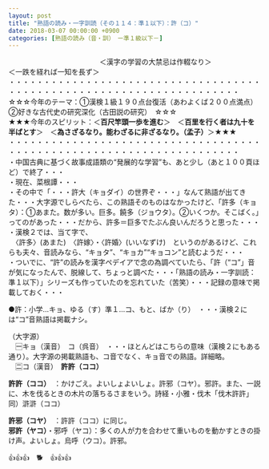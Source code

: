```yaml
---
layout: post
title: "熟語の読み・一字訓読（その１１４：準１以下）：許（コ）"
date: 2018-03-07 00:00:00 +0900
categories: [熟語の読み（音・訓）　ー準１級以下－]
---
```


　　　　　　　　　　　　　＜漢字の学習の大禁忌は作輟なり＞　　　　　　　　　＜一跌を経れば一知を長ず＞  
・・・・・・・・・・・・・・・・・・・・・・・・・・・・・・・・・・・・・・・・・・・・・・・・・・・・・・・・・・・・・・・・・・・・・  
☆☆☆今年のテーマ：①漢検１級１９０点台復活（あわよくば２００点満点）　②好きな古代史の研究深化（古田説の研究）　☆☆☆  
★★★今年のスピリット：＜**百尺竿頭一歩を進む**＞　＜**百里を行く者は九十を半ばとす**＞　＜**為さざるなり。能わざるに非ざるなり。（孟子）**＞★★★  
・・・・・・・・・・・・・・・・・・・・・・・・・・・・・・・・・・・・・・・・・・・・・・・・・・・・・・・・・・・・・・・・・・・・・  
・中国古典に基づく故事成語類の“発展的な学習”も、あと少し（あと１００頁ほど）で終了・・・  
・現在、菜根譚・・・  
・その中で「・・・許大（キョダイ）の世界ぞ・・・」なんて熟語が出てきた・・・大字源でしらべたら、この熟語そのものはなかったけど、「許多（キョタ）：①あまた。数が多い。巨多。饒多（ジョウタ）。②いくつか。そこばく。」ってのがあった・・・だから、許多＝巨多でたぶん良いんだろうと思った・・・  
・漢検２では、当て字で、  
　〈許多〉(あまた)　〈許嫁〉・〈許婚〉(いいなずけ)　というのがあるけど、これらも夫々、音読みなら、“キョタ”、“キョカ”“キョコン”と読むようだ・・・  
・ついでに、“許”の読みを漢字ペデイアで念の為調べていたら、「許（“コ”」音が気になったんで、脱線して、ちょっと調べた・・・「熟語の読み・一字訓読：準１以下）」シリーズも作っていたのを忘れていた（苦笑）・・・記録の意味で掲載しておく・・・  
  
●許：小学…キョ、ゆる（す）準１…コ、もと、ばか（り）　・・・漢検２には“コ”音熟語は掲載ナシ。  
  
（大字源）  
　🈩キョ（漢音）　コ（呉音）　・・・ほとんどはこちらの意味（漢検２にもある通り）。大字源の掲載熟語も、コ音でなく、キョ音での熟語。詳細略。  
　🈔コ（漢音）　**許許（ココ）**  
  
**許許（ココ）**　：かけごえ。よいしょよいしょ。許邪（コヤ）。邪許。また、一説に、木を伐るときの木片の落ちるさまをいう。詩経・小雅・伐木「伐木許許」同）滸滸（ココ）  
  
**許邪（コヤ）**　：許許（ココ）に同じ。  
**邪許（ヤコ）**・邪呼（ヤコ）：多くの人が力を合わせて重いものを動かすときの掛け声。よいしょ。烏呼（ウコ）。許邪。  
  
👍👍👍　🐕　👍👍👍
